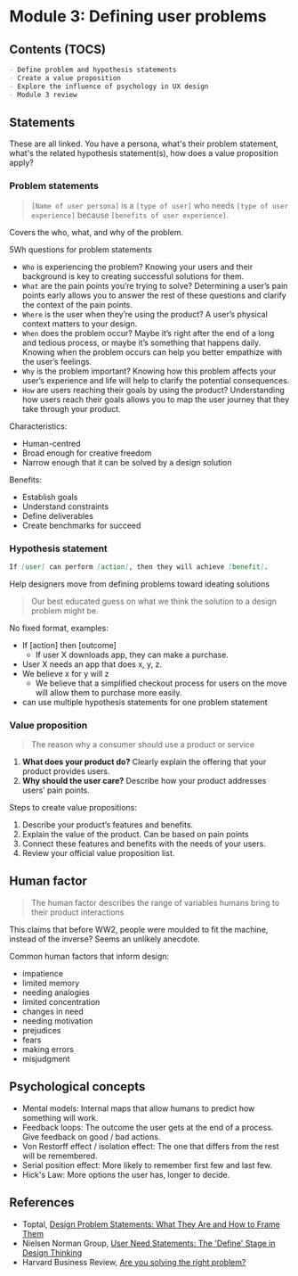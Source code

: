 # Module 3: Defining user problems

## Contents (TOCS)

```md
- Define problem and hypothesis statements
- Create a value proposition
- Explore the influence of psychology in UX design
- Module 3 review
```

## Statements

These are all linked. You have a persona, what's their problem statement, what's the related hypothesis statement(s), how does a value proposition apply?

### Problem statements

> `[Name of user persona]` is a `[type of user]` who needs `[type of user experience]` because `[benefits of user experience]`.

Covers the who, what, and why of the problem.

5Wh questions for problem statements

- `Who` is experiencing the problem? Knowing your users and their background is key to creating successful solutions for them.
- `What` are the pain points you’re trying to solve? Determining a user’s pain points early allows you to answer the rest of these questions and clarify the context of the pain points.
- `Where` is the user when they’re using the product? A user’s physical context matters to your design.
- `When` does the problem occur? Maybe it’s right after the end of a long and tedious process, or maybe it’s something that happens daily. Knowing when the problem occurs can help you better empathize with the user’s feelings.
- `Why` is the problem important? Knowing how this problem affects your user’s experience and life will help to clarify the potential consequences.
- `How` are users reaching their goals by using the product? Understanding how users reach their goals allows you to map the user journey that they take through your product.

Characteristics:

- Human-centred
- Broad enough for creative freedom
- Narrow enough that it can be solved by a design solution

Benefits:

- Establish goals
- Understand constraints
- Define deliverables
- Create benchmarks for succeed

### Hypothesis statement

```md
If [user] can perform [action], then they will achieve [benefit].
```

Help designers move from defining problems toward ideating solutions

> Our best educated guess on what we think the solution to a design problem might be.

No fixed format, examples:

- If [action] then [outcome]
  - If user X downloads app, they can make a purchase.
- User X needs an app that does x, y, z.
- We believe x for y will z
  - We believe that a simplified checkout process for users on the move will allow them to purchase more easily.
- can use multiple hypothesis statements for one problem statement

### Value proposition

> The reason why a consumer should use a product or service

1. **What does your product do?** Clearly explain the offering that your product provides users.
2. **Why should the user care?** Describe how your product addresses users’ pain points.

Steps to create value propositions:

1. Describe your product’s features and benefits.
2. Explain the value of the product. Can be based on pain points
3. Connect these features and benefits with the needs of your users.
4. Review your official value proposition list.

## Human factor

> The human factor describes the range of variables humans bring to their product interactions

This claims that before WW2, people were moulded to fit the machine, instead of the inverse? Seems an unlikely anecdote.

Common human factors that inform design:

- impatience
- limited memory
- needing analogies
- limited concentration
- changes in need
- needing motivation
- prejudices
- fears
- making errors
- misjudgment

## Psychological concepts

- Mental models: Internal maps that allow humans to predict how something will work.
- Feedback loops: The outcome the user gets at the end of a process. Give feedback on good / bad actions.
- Von Restorff effect / isolation effect: The one that differs from the rest will be remembered.
- Serial position effect: More likely to remember first few and last few.
- Hick's Law: More options the user has, longer to decide.

## References

- Toptal, [Design Problem Statements: What They Are and How to Frame Them](https://www.toptal.com/designers/product-design/design-problem-statement)
- Nielsen Norman Group, [User Need Statements: The 'Define' Stage in Design Thinking](https://www.nngroup.com/articles/user-need-statements/)
- Harvard Business Review, [Are you solving the right problem?](https://hbr.org/2012/09/are-you-solving-the-right-problem)
